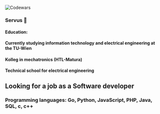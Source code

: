 ![Codewars](https://github.r2v.ch/codewars?user=JAgo2000)
### Servus 👋

#### Education:
#### Currently studying information technology and electrical engineering at the TU-Wien
#### Kolleg in mechatronics (HTL-Matura)
#### Technical school for electrical engineering
## Looking for a job as a Software developer
### Programming languages: Go, Python, JavaScript, PHP, Java, SQL, c, c++

